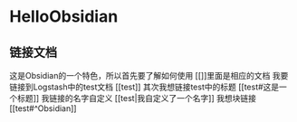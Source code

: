 # HelloObsidian
## 链接文档
这是Obsidian的一个特色，所以首先要了解如何使用
[[]]里面是相应的文档
我要链接到Logstash中的test文档
[[test]]
其次我想链接test中的标题
[[test#这是一个标题]]
我链接的名字自定义
[[test|我自定义了一个名字]]
我想块链接
[[test#^Obsidian]]